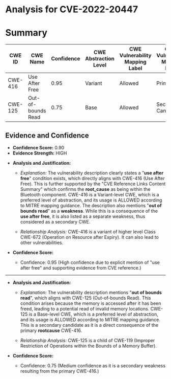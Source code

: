 # Analysis for CVE-2022-20447

# Summary
| CWE ID | CWE Name | Confidence | CWE Abstraction Level | CWE Vulnerability Mapping Label | CWE-Vulnerability Mapping Notes |
|---|---|---|---|---|---|
| CWE-416 | Use After Free | 0.95 | Variant | Allowed | Primary CWE |
| CWE-125 | Out-of-bounds Read | 0.75 | Base | Allowed | Secondary Candidate |

## Evidence and Confidence

*   **Confidence Score:** 0.90
*   **Evidence Strength:** HIGH

- **Analysis and Justification:**  
  - *Explanation:* The vulnerability description clearly states a "**use after free**" condition exists, which directly aligns with CWE-416 (Use After Free). This is further supported by the "CVE Reference Links Content Summary" which confirms the **root_cause** as being within the Bluetooth component. CWE-416 is a Variant-level CWE, which is a preferred level of abstraction, and its usage is ALLOWED according to MITRE mapping guidance. The description also mentions "**out of bounds read**" as a **weakness**. While this is a consequence of the **use after free**, it is also listed as a separate weakness, thus considered as a secondary CWE.

  - *Relationship Analysis:* CWE-416 is a variant of higher level Class CWE-672 (Operation on Resource after Expiry). It can also lead to other vulnerabilities.

- **Confidence Score:**  
  - Confidence: 0.95 (High confidence due to explicit mention of "use after free" and supporting evidence from CVE reference.)

---

- **Analysis and Justification:**  
  - *Explanation:* The vulnerability description mentions "**out of bounds read**", which aligns with CWE-125 (Out-of-bounds Read). This condition arises because the memory is accessed after it has been freed, leading to a potential read of invalid memory locations. CWE-125 is a Base-level CWE, which is a preferred level of abstraction, and its usage is ALLOWED according to MITRE mapping guidance. This is a secondary candidate as it is a direct consequence of the primary **rootcause** CWE-416.

  - *Relationship Analysis:* CWE-125 is a child of CWE-119 (Improper Restriction of Operations within the Bounds of a Memory Buffer).

- **Confidence Score:**  
  - Confidence: 0.75 (Medium confidence as it is a secondary weakness resulting from the primary CWE-416.)